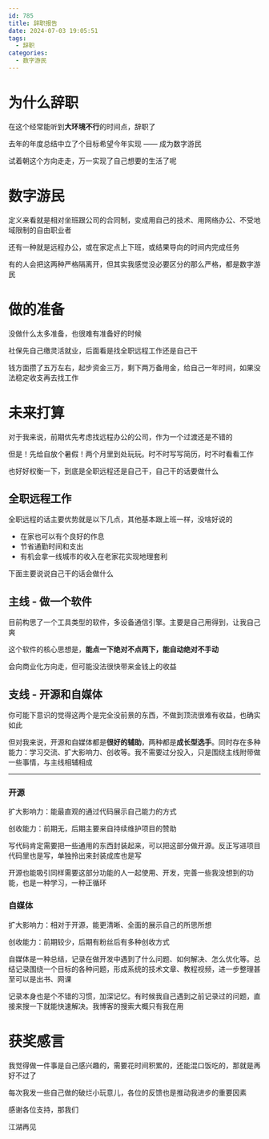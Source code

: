```yaml
---
id: 785
title: 辞职报告
date: 2024-07-03 19:05:51
tags:
  - 辞职
categories:
  - 数字游民
---
```


# 为什么辞职

在这个经常能听到**大环境不行**的时间点，辞职了

去年的年度总结中立了个目标希望今年实现 —— 成为数字游民

试着朝这个方向走走，万一实现了自己想要的生活了呢

<!-- more -->

# 数字游民

定义来看就是相对坐班跟公司的合同制，变成用自己的技术、用网络办公、不受地域限制的自由职业者

还有一种就是远程办公，或在家定点上下班，或结果导向的时间内完成任务

有的人会把这两种严格隔离开，但其实我感觉没必要区分的那么严格，都是数字游民

# 做的准备

没做什么太多准备，也很难有准备好的时候

社保先自己缴灵活就业，后面看是找全职远程工作还是自己干

钱方面攒了五万左右，起步资金三万，剩下两万备用金，给自己一年时间，如果没法稳定收支再去找工作

# 未来打算

对于我来说，前期优先考虑找远程办公的公司，作为一个过渡还是不错的

但是！先给自放个暑假！两个月里到处玩玩。时不时写写简历，时不时看看工作

也好好权衡一下，到底是全职远程还是自己干，自己干的话要做什么

## 全职远程工作

全职远程的话主要优势就是以下几点，其他基本跟上班一样，没啥好说的

- 在家也可以有个良好的作息
- 节省通勤时间和支出
- 有机会拿一线城市的收入在老家花实现地理套利

下面主要说说自己干的话会做什么

## 主线 - 做一个软件

目前构思了一个工具类型的软件，多设备通信引擎。主要是自己用得到，让我自己爽

这个软件的核心思想是，**能点一下绝对不点两下，能自动绝对不手动**

会向商业化方向走，但可能没法很快带来金钱上的收益

## 支线 - 开源和自媒体

你可能下意识的觉得这两个是完全没前景的东西，不做到顶流很难有收益，也确实如此

但对我来说，开源和自媒体都是**很好的辅助**，两种都是**成长型选手**。同时存在多种能力：学习交流、扩大影响力、创收等。我不需要过分投入，只是围绕主线附带做一些事情，与主线相辅相成

---

### 开源

<span icon i-ic-outline-local-fire-department></span> 扩大影响力：能最直观的通过代码展示自己能力的方式

<span icon i-ic-round-attach-money></span> 创收能力：前期无，后期主要来自持续维护项目的赞助

写代码肯定需要把一些通用的东西封装起来，可以把这部分做开源。反正写进项目代码里也是写，单独拎出来封装成库也是写

开源也能吸引同样需要这部分功能的人一起使用、开发，完善一些我没想到的功能，也是一种学习，一种正循环

### 自媒体

<span icon i-ic-outline-local-fire-department></span> 扩大影响力：相对于开源，能更清晰、全面的展示自己的所思所想

<span icon i-ic-round-attach-money></span> 创收能力：前期较少，后期有粉丝后有多种创收方式

自媒体是一种总结，记录在做开发中遇到了什么问题、如何解决、怎么优化等。总结记录围绕一个目标的各种问题，形成系统的技术文章、教程视频，进一步整理甚至可以是出书、网课

记录本身也是个不错的习惯，加深记忆。有时候我自己遇到之前记录过的问题，直接来搜一下就能快速解决。我博客的搜索大概只有我在用

# 获奖感言

我觉得做一件事是自己感兴趣的，需要花时间积累的，还能混口饭吃的，那就是再好不过了

每次我发一些自己做的破烂小玩意儿，各位的反馈也是推动我进步的重要因素

感谢各位支持，那我们

<div text="14 center">江湖再见</div>
